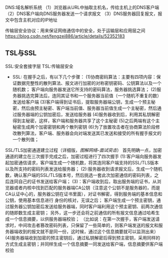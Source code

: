 DNS:域名解析系统
（1）浏览器从URL中抽取主机名，传给主机上的DNS客户端
（2）DNS客户端向DNS服务器发送一个请求报文
（3）DNS服务器回复报文，报文中包含主机对应的IP地址


传输层安全协议：用来保证网络通信中的安全，处于运输层和应用层之间
<https://blog.csdn.net/fengzei886/article/details/52352183>

## TSL与SSL
SSL:安全套接字层
TSL:传输层安全

* SSL:
在握手之后，有以下几个步骤：
(1)协商密码算法：主要有四项内容：保证数据完整性的散列算法、报文进行加密的对称密钥密码、公钥算法以及一个随机数；
客户端向服务器发送它所支持的密码算法，服务器挑选算法；
(2)服务器挑选完算法后，连同其证书和一个服务器当前值（一个随机不重复的数）发送给客户端
(3)客户端得到证书后，提取服务器端公钥，生成一个预主秘密，然后由预主秘密、客户端当前值、服务器当前值生成一个主秘密，然后通过服务器端的公钥加密后，发送给服务器
(4)服务器收到后，利用其私钥解密得到主秘密，这样，客户端和服务器共享了这个主秘密
(5)之后两端有这个主秘密生成两个加密密钥和两个散列密钥
(6)为了放置攻击者在协商算法阶段修改散列算法，客户端、服务器会向对端发送其已发送和接受的所有握手报文的一个散列值；



SSL/TLS加密通道建立过程（详细版，*图解网络-面试突击*）
首先明确一点，加密通道的建立在三次握手完成之后，加密过程进行了四次握手
(1):客户端向服务器发起加密通信请求，客户端生成一个随机数，将其连同客户端支持的SSL/TLS版本以及所支持的密码列表发送给服务器；
(2):服务器收到请求报文后，生成一个随机数，确认客户端的SSL/TLS版本号，然后挑选一套此次加密通信的密码列表，之后连同自己的证书发送给客户端；
(3)：客户端收到后，取出服务端的证书，从浏览器或者内核中找到匹配的服务器端CA公钥（注意这个公钥不是服务器的，而是CA认证中心的，服务器公钥在证书里面），对证书解密，得到服务端的基本信息和公钥，使用基本信息进行
     身份的核对，无误之后；
     客户端生成一个预主密钥，通过服务器公钥加密后发送给服务器端，同时客户端利用这个预主密钥、前两次通信的随即数生成主密钥；
     另外，这一步还会将之前通信的所有报文信息通过哈希生成一个信息摘要，以供服务器端校验；
     （比如说：在第一次握手，客户端发送请求时，中间攻击者篡改密码列表，只保留了一些简单的，则客户端发送的报文和服务器端收到的报文就不是同一份，这时候，通过这个信息摘要就可以监测出来）
(4)服务器端收到加密的预主密钥后，通过私钥解密后得到预主密钥，采用同样的方式生成主密钥；并同样生成一个信息摘要一同发送给客户端，信息摘要供客户端校验
